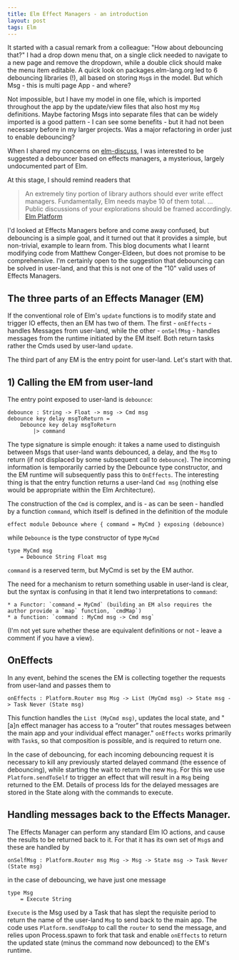 ```yaml
---
title: Elm Effect Managers - an introduction
layout: post
tags: Elm
---
```


It started with a casual remark from a colleague: "How about debouncing that?" I had a drop down menu that, on a single click needed to navigate to a new page and remove the dropdown, while a double click should make the menu item editable. A quick look on packages.elm-lang.org led to 6 debouncing libraries (!), all based on storing `Msg`s in the model. But which Msg - this is multi page App - and where?

Not impossible, but I have my model in one file, which is imported throughout the app by the update/view files that also host my `Msg` definitions. Maybe factoring Msgs into separate files that can be widely imported is a good pattern - I can see some benefits - but it had not been necessary before in my larger projects. Was a major refactoring in order just to enable debouncing?

When I shared my concerns on [elm-discuss](https://groups.google.com/forum/#!searchin/elm-discuss/debouncing%7Csort:relevance/elm-discuss/6o3t6mnEQIw/pE-wEyJeDwAJ), I was interested to be suggested a debouncer based on effects managers, a mysterious, largely undocumented part of Elm.

At this stage, I should remind readers that

> An extremely tiny portion of library authors should ever write effect managers. Fundamentally, Elm needs maybe 10 of them total. ... Public discussions of your explorations should be framed accordingly. [Elm Platform](http://package.elm-lang.org/packages/elm-lang/core/5.1.1/Platform)

I'd looked at Effects Managers before and come away confused, but debouncing is a simple goal, and it turned out that it provides a simple, but non-trivial, example to learn from. This blog documents what I learnt modifying code from Matthew Conger-Eldeen, but does not promise to be comprehensive. I'm certainly open to the suggestion that debouncing can be solved in user-land, and that this is not one of the "10" valid uses of Effects Managers.

## The three parts of an Effects Manager (EM)

If the conventional role of Elm's `update` functions is to modify state and trigger IO effects, then an EM has two of them. The first - `onEffects` - handles Messages from user-land, while the other - `onSelfMsg` - handles messages from the runtime initiated by the EM itself. Both return tasks rather the Cmds used by user-land `update`.

The third part of any EM is the entry point for user-land. Let's start with that.

## 1) Calling the EM from user-land

The entry point exposed to user-land is `debounce`:

    debounce : String -> Float -> msg -> Cmd msg
    debounce key delay msgToReturn =
        Debounce key delay msgToReturn
            |> command

The type signature is simple enough: it takes a name used to distinguish between Msgs that user-land wants debounced, a delay, and the `Msg` to return (if not displaced by some subsequent call to `debounce`). The incoming information is temporarily carried by the Debounce type constructor, and the EM runtime will subsequently pass this to `OnEffects`. The interesting thing is that the entry function returns a user-land `Cmd msg` (nothing else would be appropriate within the Elm Architecture).

The construction of the `Cmd` is complex, and is - as can be seen - handled by a function `command`, which itself is defined in the definition of the module

    effect module Debounce where { command = MyCmd } exposing (debounce)

while `Debounce` is the type constructor of type `MyCmd`

    type MyCmd msg
        = Debounce String Float msg

`command` is a reserved term, but MyCmd is set by the EM author.

The need for a mechanism to return something usable in user-land is clear, but the syntax is confusing in that it lend two interpretations to `command`:

    * a Functor: `command = MyCmd` (building an EM also requires the author provide a `map` function, `cmdMap`)
    * a function: `command : MyCmd msg -> Cmd msg`

(I'm not yet sure whether these are equivalent definitions or not - leave a comment if you have a view).

## OnEffects

In any event, behind the scenes the EM is collecting together the requests from user-land and passes them to

    onEffects : Platform.Router msg Msg -> List (MyCmd msg) -> State msg -> Task Never (State msg)

This function handles the `List (MyCmd msg)`, updates the local state, and "[a]n effect manager has access to a “router” that routes messages between the main app and your individual effect manager." `onEffects` works primarily with `Task`s, so that composition is possible, and is required to return one.

In the case of debouncing, for each incoming debouncing request it is necessary to kill any previously started delayed command (the essence of debouncing), while starting the wait to return the new `Msg`. For this we use `Platform.sendToSelf` to trigger an effect that will result in a `Msg` being returned to the EM. Details of process Ids for the delayed messages are stored in the State along with the commands to execute.

## Handling messages back to the Effects Manager.

The Effects Manager can perform any standard Elm IO actions, and cause the results to be returned back to it. For that it has its own set of `Msg`s and these are handled by

    onSelfMsg : Platform.Router msg Msg -> Msg -> State msg -> Task Never (State msg)

in the case of debouncing, we have just one message

    type Msg
        = Execute String

`Execute` is the Msg used by a Task that has slept the requisite period to return the name of the user-land `Msg` to send back to the main app. The code uses `Platform.sendToApp` to call the `router` to send the message, and relies upon Process.spawn to fork that task and enable `onEffects` to return the updated state (minus the command now debounced) to the EM's runtime.
